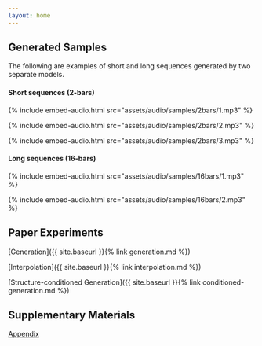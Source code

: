 ```yaml
---
layout: home
---
```


## Generated Samples

The following are examples of short and long sequences generated by two separate models.

#### Short sequences (2-bars)
{% include embed-audio.html src="assets/audio/samples/2bars/1.mp3" %}  

{% include embed-audio.html src="assets/audio/samples/2bars/2.mp3" %}  

{% include embed-audio.html src="assets/audio/samples/2bars/3.mp3" %}

#### Long sequences (16-bars)
{% include embed-audio.html src="assets/audio/samples/16bars/1.mp3" %}  

{% include embed-audio.html src="assets/audio/samples/16bars/2.mp3" %}


## Paper Experiments

[Generation]({{ site.baseurl }}{% link generation.md %})

[Interpolation]({{ site.baseurl }}{% link interpolation.md %})

[Structure-conditioned Generation]({{ site.baseurl }}{% link conditioned-generation.md %})


## Supplementary Materials

[Appendix](assets/suppmaterials.pdf)

